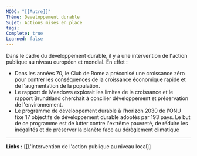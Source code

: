 ```yaml
---
MOOC: "[[Autre]]"
Thème: Developpement durable
Sujet: Actions mises en place
tags: 
Complete: true
Learned: false
---
```

Dans le cadre du développement durable, il y a une intervention de l'action publique au niveau européen et mondial. En effet :
- Dans les années 70, le Club de Rome a préconisé une croissance zéro pour contrer les conséquences de la croissance économique rapide et de l'augmentation de la population.
- Le rapport de Meadows explorait les limites de la croissance et le rapport Brundtland cherchait à concilier développement et préservation de l'environnement.
- Le programme de développement durable à l'horizon 2030 de l'ONU fixe 17 objectifs de développement durable adoptés par 193 pays. Le but de ce programme est de lutter contre l'extrême pauvreté, de réduire les inégalités et de préserver la planète face au dérèglement climatique

---

**Links :**
[[L'intervention de l'action publique au niveau local]]

